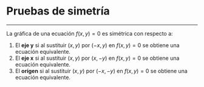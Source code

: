 # Pruebas de simetría
***
La gráfica de una ecuación $f(x,y)=0$ es simétrica con respecto a:

1. El **eje y** si al sustituir $(x,y)$ por $(-x,y)$ en $f(x,y)=0$ se obtiene una ecuación equivalente.
2. El **eje x** si al sustituir $(x,y)$ por $(x,-y)$ en $f(x,y)=0$ se obtiene una ecuación equivalente.
3. El **orígen** si al sustituir $(x,y)$ por $(-x,-y)$ en $f(x,y)=0$ se obtiene una ecuación equivalente.